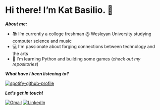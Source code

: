 # Hi there! I’m Kat Basilio. 👋

***About me:*** 
- 📚 I’m currently a college freshman @ Wesleyan University studying computer science and music
- 💻 I'm passionate about forging connections between technology and the arts 
- 🌱 I'm learning Python and building some games (*check out my repositories*) 


***What have I been listening to?***

[![spotify-github-profile](https://spotify-github-profile.vercel.app/api/view?uid=3173khytygjyq5dezerqqvykvuzy&cover_image=true&theme=novatorem&show_offline=false&background_color=121212&interchange=false&bar_color=53b14f&bar_color_cover=false)](https://github.com/kittinan/spotify-github-profile)

***Let's get in touch!*** 

[![Gmail](https://img.shields.io/badge/Gmail-D14836?style=for-the-badge&logo=gmail&logoColor=white)](mailto:kannbasilio@gmail.com)
[![LinkedIn](https://img.shields.io/badge/linkedin-%230077B5.svg?style=for-the-badge&logo=linkedin&logoColor=white)](https://linkedin.com/in/katie-ann-basilio-1460b32a2)
